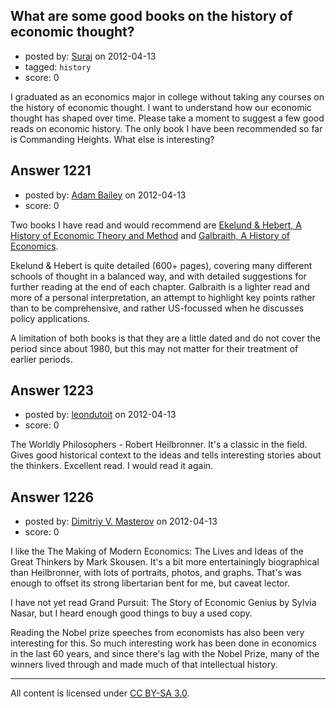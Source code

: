 ## What are some good books on the history of economic thought?

- posted by: [Suraj](https://stackexchange.com/users/-1/606-suraj) on 2012-04-13
- tagged: `history`
- score: 0

I graduated as an economics major in college without taking any courses on the history of economic thought. I want to understand how our economic thought has shaped over time. Please take a moment to suggest a few good reads on economic history. The only book I have been recommended so far is Commanding Heights. What else is interesting? 


## Answer 1221

- posted by: [Adam Bailey](https://stackexchange.com/users/-1/719-adam-bailey) on 2012-04-13
- score: 0

Two books I have read and would recommend are [Ekelund & Hebert, A History of Economic Theory and Method](http://www.amazon.co.uk/History-Economic-Theory-Method-Ekelund/dp/0070213275/ref=sr_1_3?s=books&ie=UTF8&qid=1334310306&sr=1-3) and [Galbraith, A History of Economics](http://www.amazon.co.uk/History-Economics-Past-Present-Penguin/dp/0140153950/ref=sr_1_3?s=books&ie=UTF8&qid=1334310436&sr=1-3).

Ekelund & Hebert is quite detailed (600+ pages), covering many different schools of thought in a balanced way, and with detailed suggestions for further reading at the end of each chapter.  Galbraith is a lighter read and more of a personal interpretation, an attempt to highlight key points rather than to be comprehensive, and rather US-focussed when he discusses policy applications.

A limitation of both books is that they are a little dated and do not cover the period since about 1980, but this may not matter for their treatment of earlier periods.


## Answer 1223

- posted by: [leondutoit](https://stackexchange.com/users/-1/878-leondutoit) on 2012-04-13
- score: 0

The Worldly Philosophers - Robert Heilbronner. It's a classic in the field. Gives good historical context to the ideas and tells interesting stories about the thinkers. Excellent read. I would read it again.


## Answer 1226

- posted by: [Dimitriy V. Masterov](https://stackexchange.com/users/-1/407-dimitriy-v-masterov) on 2012-04-13
- score: 0

I like the The Making of Modern Economics: The Lives and Ideas of the Great Thinkers by Mark Skousen. It's a bit more entertainingly biographical than Heilbronner, with lots of portraits, photos, and graphs. That's was enough to offset its strong libertarian bent for me, but caveat lector.

I have not yet read Grand Pursuit: The Story of Economic Genius by Sylvia Nasar, but I heard enough good things to buy a used copy.

Reading the Nobel prize speeches from economists has also been very interesting for this. So much interesting work has been done in economics in the last 60 years, and since there's lag with the Nobel Prize, many of the winners lived through and made much of that intellectual history.



---

All content is licensed under [CC BY-SA 3.0](https://creativecommons.org/licenses/by-sa/3.0/).
